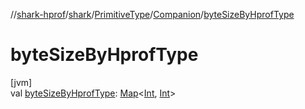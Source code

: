 //[shark-hprof](../../../../index.md)/[shark](../../index.md)/[PrimitiveType](../index.md)/[Companion](index.md)/[byteSizeByHprofType](byte-size-by-hprof-type.md)

# byteSizeByHprofType

[jvm]\
val [byteSizeByHprofType](byte-size-by-hprof-type.md): [Map](https://kotlinlang.org/api/latest/jvm/stdlib/kotlin.collections/-map/index.html)&lt;[Int](https://kotlinlang.org/api/latest/jvm/stdlib/kotlin/-int/index.html), [Int](https://kotlinlang.org/api/latest/jvm/stdlib/kotlin/-int/index.html)&gt;
